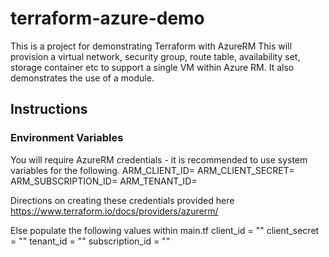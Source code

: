 # terraform-azure-demo
This is a project for demonstrating Terraform with AzureRM
This will provision a virtual network, security group, route table, availability set, storage container etc to support a single VM within Azure RM.
It also demonstrates the use of a module. 
## Instructions
### Environment Variables
You will require AzureRM credentials - it is recommended to use system variables for the following. 
ARM_CLIENT_ID=
ARM_CLIENT_SECRET=
ARM_SUBSCRIPTION_ID=
ARM_TENANT_ID=

Directions on creating these credentials provided here 
https://www.terraform.io/docs/providers/azurerm/


Else populate the following values within main.tf
client_id = ""
client_secret = ""
tenant_id = ""
subscription_id = ""
